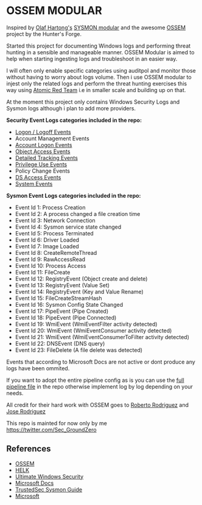 # OSSEM MODULAR

Inspired by [Olaf Hartong's](https://twitter.com/olafhartong) [SYSMON modular](https://github.com/olafhartong/sysmon-modular) and the awesome [OSSEM](https://github.com/hunters-forge/OSSEM) project by the Hunter's Forge.

Started this project for documenting Windows logs and performing threat hunting in a sensible and manageable manner. OSSEM Modular is aimed to help when starting ingesting logs and troubleshoot in an easier way.

I will often only enable specific categories using auditpol and monitor those without having to worry about logs volume. Then i use OSSEM modular to injest only the related logs and perform the threat hunting exercises this way using [Atomic Red Team](https://github.com/redcanaryco/atomic-red-team) i.e in smaller scale and building up on that.

At the moment this project only contains Windows Security Logs and Sysmon logs although i plan to add more providers.

**Security Event Logs categories included in the repo:**

- [Logon / Logoff Events](https://github.com/secgroundzero/ossem_modular/tree/master/Logon-Logoff%20Events)
- Account Management Events
- [Account Logon Events](https://github.com/secgroundzero/ossem_modular/tree/master/Account%20Logon%20Events)
- [Object Access Events](https://github.com/secgroundzero/ossem_modular/tree/master/Object%20Access%20Events)
- [Detailed Tracking Events](https://github.com/secgroundzero/ossem_modular/tree/master/Detailed%20Tracking%20Events)
- [Privilege Use Events](https://github.com/secgroundzero/ossem_modular/tree/master/Privilege%20Use%20Events)
- Policy Change Events
- [DS Access Events](https://github.com/secgroundzero/ossem_modular/tree/master/DS%20Access%20Events)
- [System Events](https://github.com/secgroundzero/ossem_modular/tree/master/System%20Events)

**Sysmon Event Logs categories included in the repo:**

- Event Id 1: Process Creation
- Event Id 2: A process changed a file creation time
- Event Id 3: Network Connection
- Event Id 4: Sysmon service state changed
- Event Id 5: Process Terminated
- Event Id 6: Driver Loaded
- Event Id 7: Image Loaded
- Event Id 8: CreateRemoteThread
- Event Id 9: RawAccessRead
- Event Id 10: Process Access
- Event Id 11: FileCreate
- Event Id 12: RegistryEvent (Object create and delete)
- Event Id 13: RegistryEvent (Value Set)
- Event Id 14: RegistryEvent (Key and Value Rename)
- Event Id 15: FileCreateStreamHash
- Event Id 16: Sysmon Config State Changed
- Event Id 17: PipeEvent (Pipe Created)
- Event Id 18: PipeEvent (Pipe Connected)
- Event Id 19: WmiEvent (WmiEventFilter activity detected)
- Event Id 20: WmiEvent (WmiEventConsumer activity detected)
- Event Id 21: WmiEvent (WmiEventConsumerToFilter activity detected)
- Event Id 22: DNSEvent (DNS query)
- Event Id 23: FileDelete (A file delete was detected)

Events that according to Microsoft Docs are not active or dont produce any logs have been ommited. 

If you want to adopt the entire pipeline config as is you can use the [full pipeline file](https://github.com/secgroundzero/ossem_modular/blob/master/pipeline_skeleton) in the repo otherwise implement log by log depending on your needs.

All credit for their hard work with OSSEM goes to [Roberto Rodriguez](https://twitter.com/Cyb3rWard0g) and [Jose Rodriguez](https://twitter.com/Cyb3rPandaH)

This repo is mainted for now only by me <https://twitter.com/Sec_GroundZero>

## References 
- [OSSEM](https://github.com/hunters-forge/OSSEM)
- [HELK](https://github.com/Cyb3rWard0g/HELK)
- [Ultimate Windows Security](https://www.ultimatewindowssecurity.com/)
- [Microsoft Docs](https://github.com/MicrosoftDocs/windows-itpro-docs/tree/master/windows/security/threat-protection/auditing)
- [TrustedSec Sysmon Guide](https://github.com/trustedsec/SysmonCommunityGuide/blob/master/process-creation.md)
- [Microsoft](https://docs.microsoft.com/en-us/sysinternals/downloads/sysmon)
